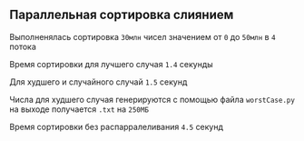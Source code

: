 ## Параллельная сортировка слиянием

Выполненялась сортировка `30млн` чисел значением от `0` до `50млн` в `4` потока

Время сортировки для лучшего случая `1.4` секунды

Для худшего и случайного случай `1.5` секунд

Числа для худшего случая генерируются с помощью файла `worstCase.py` на выходе получается `.txt` на `250МБ`

Время сортировки без распарралеливания `4.5` секунд
